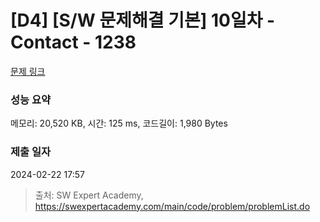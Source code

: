 # [D4] [S/W 문제해결 기본] 10일차 - Contact - 1238 

[문제 링크](https://swexpertacademy.com/main/code/problem/problemDetail.do?contestProbId=AV15B1cKAKwCFAYD) 

### 성능 요약

메모리: 20,520 KB, 시간: 125 ms, 코드길이: 1,980 Bytes

### 제출 일자

2024-02-22 17:57



> 출처: SW Expert Academy, https://swexpertacademy.com/main/code/problem/problemList.do